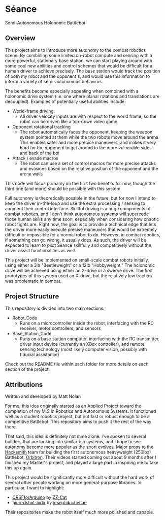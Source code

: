 # Séance
Semi-Autonomous Holonomic Battlebot

## Overview
This project aims to introduce more autonomy to the combat robotics scene. By combining some limited on-robot compute and sensing with a more powerful, stationary base station, we can start playing around with some cool new abilities and control schemes that would be difficult for a human driver to achieve precisely. The base station would track the position of both my robot and the opponent's, and would use this information to inform a variety of semi-autonomous behaviors.

The benefits become especially appealing when combined with a holonomic drive system (i.e. one where planar rotations and translations are decoupled). Examples of potentially useful abilities include:
- World-frame driving
  - All driver velocity inputs are with respect to the world frame, so the robot can be driven like a top-down video game
- Opponent rotational tracking
  - The robot automatically faces the opponent, keeping the weapon system pointed at them while the two robots move around the arena. This enables safer and more precise maneuvers, and makes it very hard for the opponent to get around to the more vulnerable sides and back of the bot
- Attack / evade macros
  - The robot can use a set of control macros for more precise attacks and evasions based on the relative position of the opponent and the arena walls

This code will focus primarily on the first two benefits for now, though the third one (and more) should be possible with this system.

Full autonomy is theoretically possible in the future, but for now I intend to keep the driver in-the-loop and use the extra processing / sensing to augment their control interface. Skillful driving is a huge components of combat robotics, and I don't think autonomous systems will supercede those human skills any time soon, especially when considering how chaotic robot fights are. Right now, the goal is to provide a technical edge that lets the driver more easily execute precise maneuvers that would be extremely difficult or impossible for a normal robot to do. However, in combat robotics, if something can go wrong, it usually does. As such, the driver will be expected to learn to pilot Séance skillfully and competitively without the driver assist functionalities as well.

This project will be implemented on small-scale combat robots initially, using either a 3lb "Beetleweight" or a 12lb "Hobbyweight." The holonomic drive will be achieved using either an X-drive or a swerve drive. The first prototypes of this system used an X-drive, but the relatively low traction was problematic in combat.

## Project Structure
This repository is divided into two main sections:
- Robot_Code
  - Runs on a microcontroller inside the robot, interfacing with the RC receiver, motor controllers, and sensors
- Base_Station_Code
  - Runs on a base station computer, interfacing with the RC transmitter, driver input device (currently an XBox controller), and remote sensing technology (most likely computer vision, possibly with fiducial assistance)

Check out the README file within each folder for more details on each section of the project.

## Attributions
Written and developed by Matt Nolan

For me, this idea originally started as an Applied Project toward the completion of my M.S in Robotics and Autonomous Systems. It functioned well as a student robotics project, but not fast or robust enough to be a competitive Battlebot. This repository aims to push it the rest of the way there.

That said, this idea is definitely not mine alone. I've spoken to several builders that are looking into similar-ish systems, and I hope to see autonomy become more popular as the sport evolves. Major props to the [Hacksmith](https://www.hacksmith.com/) team for building the first autonomous heavyweight (250lbs) Battlebot, [Orbitron](https://youtube.com/playlist?list=PLbncXbXlaNQemX6I22vQD6zWfIzIN9eOb&si=GFCeFmdy6aITD4MJ). Their videos started coming out about 9 months after I finished my Master's project, and played a large part in inspiring me to take this up again.

This project would be significantly more difficult without the hard work of several other people working on more general-purpose libraries. In particular, I want to highlight:
- [CRSFforArduino](https://github.com/ZZ-Cat/CRSFforArduino) by [ZZ-Cat](https://github.com/ZZ-Cat)
- [pico-dshot-bidir](https://github.com/josephduchesne/pico-dshot-bidir) by [josephduchesne](https://github.com/josephduchesne)

Their repositories make the robot itself much more polished and capable.